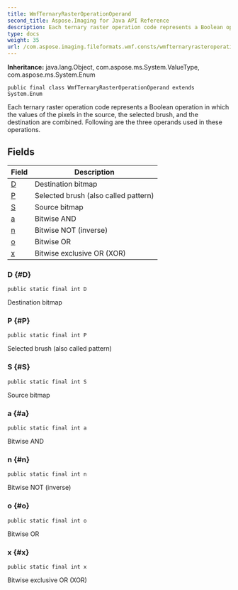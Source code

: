 ```yaml
---
title: WmfTernaryRasterOperationOperand
second_title: Aspose.Imaging for Java API Reference
description: Each ternary raster operation code represents a Boolean operation in which the values of the pixels in the source the selected brush and the destination are combined.
type: docs
weight: 35
url: /com.aspose.imaging.fileformats.wmf.consts/wmfternaryrasteroperationoperand/
---
```

**Inheritance:**
java.lang.Object, com.aspose.ms.System.ValueType, com.aspose.ms.System.Enum
```
public final class WmfTernaryRasterOperationOperand extends System.Enum
```

Each ternary raster operation code represents a Boolean operation in which the values of the pixels in the source, the selected brush, and the destination are combined. Following are the three operands used in these operations.
## Fields

| Field | Description |
| --- | --- |
| [D](#D) | Destination bitmap |
| [P](#P) | Selected brush (also called pattern) |
| [S](#S) | Source bitmap |
| [a](#a) | Bitwise AND |
| [n](#n) | Bitwise NOT (inverse) |
| [o](#o) | Bitwise OR |
| [x](#x) | Bitwise exclusive OR (XOR) |
### D {#D}
```
public static final int D
```


Destination bitmap

### P {#P}
```
public static final int P
```


Selected brush (also called pattern)

### S {#S}
```
public static final int S
```


Source bitmap

### a {#a}
```
public static final int a
```


Bitwise AND

### n {#n}
```
public static final int n
```


Bitwise NOT (inverse)

### o {#o}
```
public static final int o
```


Bitwise OR

### x {#x}
```
public static final int x
```


Bitwise exclusive OR (XOR)


